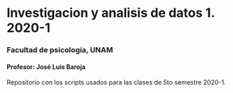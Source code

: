 # Investigacion y analisis de datos 1. 2020-1
### Facultad de psicología, UNAM
#### Profesor: José Luis Baroja


Repositorio con los scripts usados para las clases de 5to semestre 2020-1.
